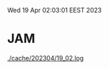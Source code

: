 Wed 19 Apr 02:03:01 EEST 2023
# JAM
<a href='./cache/202304/19_02.log'>./cache/202304/19_02.log</a>
